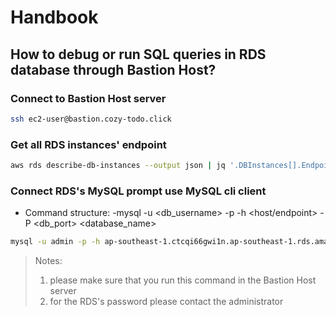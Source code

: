 # Handbook

## How to debug or run SQL queries in RDS database through Bastion Host?

### Connect to Bastion Host server

```bash
ssh ec2-user@bastion.cozy-todo.click
```

### Get all RDS instances' endpoint

```bash
aws rds describe-db-instances --output json | jq '.DBInstances[].Endpoint.Address'
```

### Connect RDS's MySQL prompt use MySQL cli client

- Command structure: -mysql -u <db_username> -p -h <host/endpoint> -P <db_port> <database_name>

```bash
mysql -u admin -p -h ap-southeast-1.ctcqi66gwi1n.ap-southeast-1.rds.amazonaws.com -P 3306 todo
```

> Notes:
>
> 1. please make sure that you run this command in the Bastion Host server
> 2. for the RDS's password please contact the administrator
